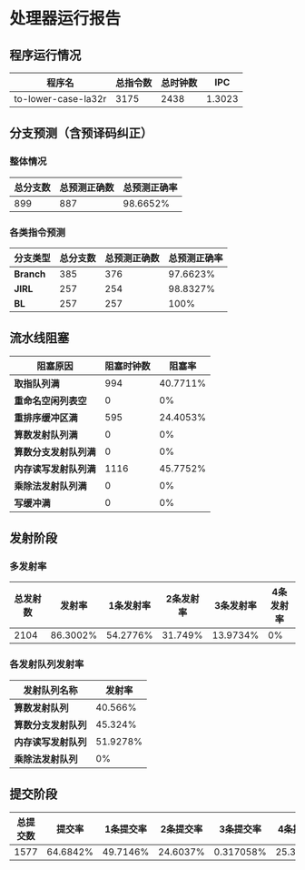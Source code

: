 # 处理器运行报告
## 程序运行情况
|程序名|总指令数|总时钟数|IPC|
|---|---|---|---|
|to-lower-case-la32r|3175|2438|1.3023|

## 分支预测（含预译码纠正）
### 整体情况
|总分支数|总预测正确数|总预测正确率|
|---|---|---|
|899|887|98.6652%|

### 各类指令预测
|分支类型|总分支数|总预测正确数|总预测正确率|
|---|---|---|---|
|**Branch**| 385 | 376 | 97.6623%|
|**JIRL**| 257 | 254 | 98.8327%|
|**BL**| 257 | 257 | 100%|

## 流水线阻塞
|阻塞原因|阻塞时钟数|阻塞率|
|---|---|---|
|**取指队列满**| 994 | 40.7711%|
|**重命名空闲列表空**|0 | 0%|
|**重排序缓冲区满**|595 | 24.4053%|
|**算数发射队列满**|0 | 0%|
|**算数分支发射队列满**|0 | 0%|
|**内存读写发射队列满**|1116 | 45.7752%|
|**乘除法发射队列满**|0 | 0%|
|**写缓冲满**|0 | 0%|

## 发射阶段
### 多发射率
|总发射数|发射率|1条发射率|2条发射率|3条发射率|4条发射率|
|---|---|---|---|---|---|
|2104|86.3002%|54.2776%|31.749%|13.9734%|0%|

### 各发射队列发射率
|发射队列名称|发射率|
|---|---|
|**算数发射队列**|40.566%|
|**算数分支发射队列**|45.324%|
|**内存读写发射队列**|51.9278%|
|**乘除法发射队列**|0%|

## 提交阶段
|总提交数|提交率|1条提交率|2条提交率|3条提交率|4条提交率|
|---|---|---|---|---|---|
|1577|64.6842%|49.7146%|24.6037%|0.317058%|25.3646%|

